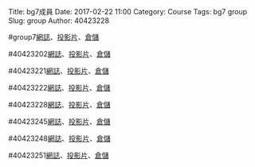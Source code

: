 Title: bg7成員
Date: 2017-02-22 11:00
Category: Course
Tags: bg7 group
Slug: group
Author: 40423228

<!-- PELICAN_END_SUMMARY -->
#group7<a href="https://40423222.github.io/2017springcd_bg7/blog/">網誌</a>、<a href="https://40423222.github.io/2017springcd_bg7/#/">投影片</a>、<a href="https://github.com/40423222/2017springcd_bg7">倉儲</a>

#40423202<a href="https://40423202.github.io/2017springcd_hw/blog/">網誌</a>、<a href="https://40423202.github.io/2017springcd_hw/#/">投影片</a>、<a href="https://github.com/40423202/2017springcd_hw">倉儲</a>

#40423221<a href="https://40423221.github.io/2017springcd_hw/blog/">網誌</a>、<a href="https://40423221.github.io/2017springcd_hw/#/">投影片</a>、<a href="https://github.com/40423221/2017springcd_hw">倉儲</a>

#40423222<a href="https://40423222.github.io/2017springcd_hw/blog/">網誌</a>、<a href="https://40423222.github.io/2017springcd_hw/#/">投影片</a>、<a href="https://github.com/40423222/2017springcd_hw">倉儲</a>

#40423228<a href="https://40423228.github.io/2017springcd_hw/blog/">網誌</a>、<a href="https://40423228.github.io/2017springcd_hw/#/">投影片</a>、<a href="https://github.com/40423228/2017springcd_hw">倉儲</a>

#40423245<a href="https://40423245.github.io/2017springcd_hw/blog/">網誌</a>、<a href="https://40423245.github.io/2017springcd_hw/#/">投影片</a>、<a href="https://github.com/40423245/2017springcd_hw">倉儲</a>

#40423248<a href="https://40423248.github.io/2017springcd_hw/blog/">網誌</a>、<a href="https://40423248.github.io/2017springcd_hw/#/">投影片</a>、<a href="https://github.com/40423248/2017springcd_hw">倉儲</a>

#40423251<a href="https://40423251.github.io/2017springcd_hw/blog/">網誌</a>、<a href="https://40423251.github.io/2017springcd_hw/#/">投影片</a>、<a href="https://github.com/40423251/2017springcd_hw">倉儲</a>